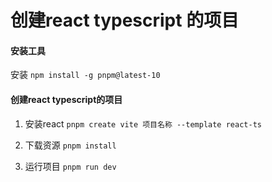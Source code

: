 # 创建react typescript 的项目

#### 安装工具
  安装 `npm install -g pnpm@latest-10`

#### 创建react typescript的项目
1. 安装react
`pnpm create vite 项目名称 --template react-ts`

2. 下载资源
`pnpm install`

3. 运行项目
`pnpm run dev`



# 

#